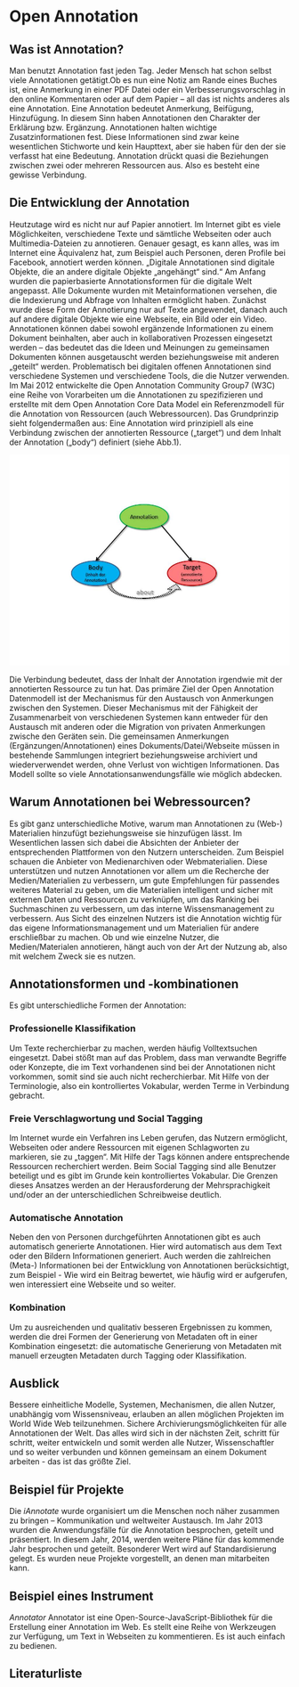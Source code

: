 # Open Annotation

## Was ist Annotation?

Man benutzt Annotation fast jeden Tag. Jeder Mensch hat schon selbst viele Annotationen getätigt.Ob es nun eine Notiz am Rande eines Buches ist, eine Anmerkung in einer PDF Datei oder ein Verbesserungsvorschlag in den online Kommentaren oder auf dem Papier – all das ist nichts anderes als eine Annotation. 
Eine Annotation bedeutet  Anmerkung, Beifügung, Hinzufügung. In diesem Sinn haben Annotationen den Charakter der Erklärung bzw. Ergänzung. 
Annotationen halten wichtige Zusatzinformationen fest. Diese Informationen sind zwar keine wesentlichen Stichworte und kein Haupttext, aber sie haben für den der sie verfasst hat eine  Bedeutung.
Annotation drückt quasi die Beziehungen zwischen zwei oder mehreren Ressourcen aus. Also es besteht eine gewisse Verbindung. 

## Die Entwicklung der Annotation

Heutzutage wird es  nicht nur auf Papier annotiert. 
Im Internet gibt es viele Möglichkeiten, verschiedene Texte und sämtliche Webseiten oder auch Multimedia-Dateien zu annotieren. 
Genauer gesagt, es kann alles, was im Internet eine Äquivalenz hat, zum Beispiel auch Personen, deren Profile bei Facebook, annotiert werden können.
„Digitale Annotationen sind digitale Objekte, die an andere digitale Objekte „angehängt“ sind.“ 
Am Anfang wurden die papierbasierte Annotationsformen für die digitale Welt angepasst. 
Alle Dokumente  wurden mit Metainformationen versehen, die die Indexierung und Abfrage von Inhalten ermöglicht haben. 
Zunächst wurde diese Form der Annotierung nur auf Texte angewendet, danach auch auf andere digitale Objekte wie eine Webseite, ein Bild oder ein Video. 
Annotationen können dabei sowohl ergänzende Informationen zu einem Dokument beinhalten, aber auch in kollaborativen Prozessen eingesetzt werden – das bedeutet das die Ideen und Meinungen zu gemeinsamen Dokumenten können ausgetauscht werden beziehungsweise mit anderen „geteilt“ werden. 
Problematisch bei digitalen offenen Annotationen sind verschiedene Systemen und verschiedene Tools, die die Nutzer verwenden. Im Mai 2012 entwickelte die Open Annotation Community Group7 (W3C) eine Reihe von Vorarbeiten um die Annotationen zu spezifizieren und erstellte mit dem Open Annotation Core Data Model ein Referenzmodell für die Annotation von Ressourcen (auch Webressourcen). Das Grundprinzip sieht folgendermaßen aus: Eine Annotation wird prinzipiell als eine Verbindung zwischen der annotierten Ressource („target“) und dem Inhalt der Annotation („body“) definiert (siehe Abb.1).

![Abb. 1](images/abb1.jpg)

Die Verbindung bedeutet, dass der Inhalt der Annotation irgendwie mit der annotierten Ressource zu tun hat.
Das primäre Ziel der Open Annotation Datenmodell ist der Mechanismus für den Austausch von Anmerkungen zwischen den Systemen. Dieser Mechanismus mit der Fähigkeit der Zusammenarbeit von verschiedenen Systemen kann entweder für den Austausch mit anderen oder die Migration von privaten Anmerkungen zwische den Geräten sein. Die gemeinsamen Anmerkungen (Ergänzungen/Annotationen) eines Dokuments/Datei/Webseite müssen in bestehende Sammlungen integriert beziehungsweise archiviert und wiederverwendet werden, ohne Verlust von wichtigen Informationen. 
Das Modell sollte so viele Annotationsanwendungsfälle wie möglich abdecken.

## Warum Annotationen bei Webressourcen?

Es gibt ganz unterschiedliche Motive, warum man Annotationen zu (Web-) Materialien hinzufügt beziehungsweise sie hinzufügen lässt. 
Im Wesentlichen lassen sich dabei die Absichten der Anbieter der entsprechenden Plattformen von den Nutzern unterscheiden.
Zum Beispiel schauen die Anbieter von Medienarchiven oder Webmaterialien. Diese unterstützen und nutzen Annotationen vor allem um die Recherche der Medien/Materialien zu verbessern, um gute Empfehlungen für passendes weiteres Material zu geben, um die Materialien intelligent und sicher mit externen Daten und Ressourcen zu verknüpfen, um das Ranking bei Suchmaschinen zu verbessern, um das interne Wissensmanagement zu verbessern. 
Aus Sicht des einzelnen Nutzers ist die Annotation wichtig für das eigene Informationsmanagement und um Materialien für andere erschließbar zu machen. Ob und wie einzelne Nutzer,  die Medien/Materialen annotieren, hängt auch von der Art der Nutzung ab, also mit welchem Zweck sie es nutzen.

## Annotationsformen und -kombinationen

Es gibt unterschiedliche Formen der Annotation:

### Professionelle Klassifikation

Um Texte recherchierbar zu machen, werden häufig Volltextsuchen eingesetzt.  Dabei stößt man auf das Problem, dass man verwandte Begriffe oder Konzepte, die im Text vorhandenen sind bei der Annotationen nicht vorkommen, somit sind sie auch nicht recherchierbar.
Mit Hilfe von der Terminologie, also ein kontrolliertes Vokabular, werden Terme in Verbindung gebracht.

### Freie Verschlagwortung und Social Tagging
Im Internet wurde ein Verfahren ins Leben gerufen, das Nutzern ermöglicht, Webseiten oder andere Ressourcen mit eigenen Schlagworten zu markieren, sie zu „taggen“. 
Mit Hilfe der Tags können andere entsprechende Ressourcen recherchiert werden.
Beim Social Tagging sind alle Benutzer beteiligt und es gibt im Grunde kein kontrolliertes Vokabular. 
Die Grenzen dieses Ansatzes werden an der Herausforderung der Mehrsprachigkeit  und/oder an der unterschiedlichen Schreibweise deutlich.

### Automatische Annotation
Neben den von Personen durchgeführten Annotationen gibt es auch automatisch generierte Annotationen. 
Hier wird automatisch aus dem Text oder den Bildern Informationen generiert. Auch werden die zahlreichen (Meta-) Informationen bei der Entwicklung von Annotationen berücksichtigt, zum Beispiel - Wie wird ein Beitrag bewertet, wie häufig wird er aufgerufen, wen interessiert eine Webseite und so weiter.

### Kombination 
Um zu ausreichenden und qualitativ besseren Ergebnissen zu kommen, werden die drei Formen der Generierung von Metadaten oft in einer Kombination eingesetzt: die automatische Generierung von Metadaten mit manuell erzeugten Metadaten durch Tagging oder Klassifikation.

## Ausblick
Bessere einheitliche Modelle, Systemen, Mechanismen, die allen Nutzer, unabhängig vom Wissensniveau, erlauben an allen möglichen Projekten im World Wide Web teilzunehmen. Sichere Archivierungsmöglichkeiten für alle Annotationen der Welt. Das alles wird sich in der nächsten Zeit, schritt für schritt, weiter entwickeln und somit werden alle Nutzer, Wissenschaftler und so weiter verbunden und können gemeinsam an einem Dokument arbeiten - das ist das größte Ziel. 

## Beispiel für Projekte
Die _iAnnotate_ wurde organisiert um die Menschen noch näher zusammen zu bringen – Kommunikation und weltweiter Austausch. 
Im Jahr 2013 wurden die Anwendungsfälle für die Annotation besprochen, geteilt und präsentiert. 
In diesem Jahr, 2014, werden weitere Pläne für das kommende Jahr besprochen und geteilt. Besonderer Wert wird auf Standardisierung gelegt. 
Es wurden neue Projekte vorgestellt, an denen man mitarbeiten kann.

## Beispiel eines Instrument

_Annotator_
Annotator ist eine Open-Source-JavaScript-Bibliothek für die Erstellung einer Annotation im Web. Es stellt eine Reihe von Werkzeugen zur Verfügung, um Text in Webseiten zu kommentieren. Es ist auch einfach zu bedienen.

## Literaturliste


